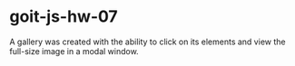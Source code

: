 # goit-js-hw-07
A gallery was created with the ability to click on its elements and view the full-size image in a modal window. 
